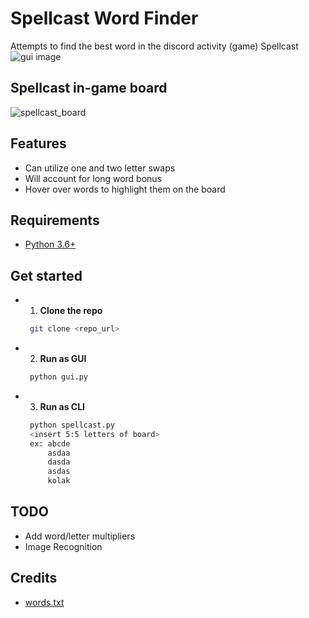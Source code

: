 # Spellcast Word Finder
Attempts to find the best word in the discord activity (game) Spellcast
![gui image](gui.png?raw=true "GUI")

## Spellcast in-game board
![spellcast_board](https://user-images.githubusercontent.com/57908042/159550063-592d808e-a8bf-4338-b349-0374b169855d.png)

## Features
 - Can utilize one and two letter swaps
 - Will account for long word bonus
 - Hover over words to highlight them on the board


## Requirements
 - [Python 3.6+](https://www.python.org/downloads/)

## Get started
- 1. **Clone the repo**
   ```sh
    git clone <repo_url>
   ```
- 2. **Run as GUI**
   ```sh
    python gui.py
   ```
- 3. **Run as CLI**
   ```sh
    python spellcast.py
    <insert 5:5 letters of board>
    ex: abcde
        asdaa
        dasda
        asdas
        kolak
   ```
## TODO
 - Add word/letter multipliers
 - Image Recognition

## Credits
- [words.txt](https://github.com/jacksonrayhamilton/wordlist-english)
